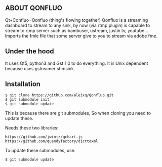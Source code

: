ABOUT QONFLUO
-------------
Qt+Confluo=Qonfluo (thing's flowing together)
Qonfluo is a streaming dashboard to stream to any sink, by now (via rtmp plugin) is capable to stream to rtmp server such as bambuser, ustream, justin.tv, youtube... Imports the fmle file that some server give to you to stream via adobe fme.

Under the hood
--------------
It uses Qt5, python3 and Gst 1.0 to do everything. It is Unix dependent because uses gstreamer shmsink.

Installation
------------
    $ git clone https://github.com/aleixq/Qonfluo.git
    $ git submodule init
    $ git submodule update
This is because there are git submodules, So when cloning you need to update these.

Needs these two libraries:

    https://github.com/jwintz/qchart.js
    https://github.com/quandyfactory/dicttoxml

To update these submodules, use:

    $ git submodule update
  
